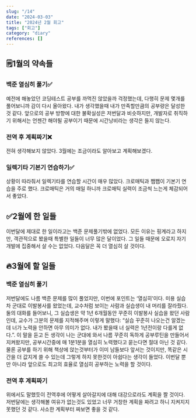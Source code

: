 ```yaml
---
slug: "/14"
date: "2024-03-03"
title: "2024년 2월 회고"
tags: ["회고"]
category: "diary"
references: []
---
```

## 🗒️1월의 약속들

### 백준 열심히 풀기✅
예전에 해놓았던 코딩테스트 공부를 까먹진 않았을까 걱정했는데, 다행히 문제 몇개를 풀어보니까 감이 다시 올아왔다. 내가 생각했을때 내가 만족할만큼의 공부량은 달성한 것 같다. 앞으로의 공부 방향에 대한 불확실성은 저번달과 비슷하지만, 개발자로 취직하기 위해서는 언젠간 해야될 공부이기 때문에 시간낭비라는 생각은 들지 않는다.

### 전역 후 계획짜기❌
전혀 생각해보지 않았다. 3월에는 조금이라도 알아보고 계획해보겠다.

### 일렉기타 기본기 연습하기✅
상황이 따라줘서 일렉기타를 연습할 시간이 매우 많았다. 크로매틱과 쨉쨉이 기본기 연습을 주로 했다. 크로매틱은 거의 매일 하니까 크로매틱 실력이 조금씩 느는게 체감되어서 좋았다.

## ✅2월에 한 일들
이번달에 제대로 한 일이라고는 백준 문제풀기밖에 없었다. 모든 이유는 핑계라고 하지만, 객관적으로 봤을때 특별한 일들이 너무 많은 달이었다. 그 일들 때문에 오로지 자기개발에 집중해서 살 수는 없었다. 다음달은 꼭 더 열심히 살 것이다.

## 🔥3월에 할 일들

### 백준 열심히 풀기
저번달에도 나름 백준 문제를 많이 풀었지만, 이번에 포인트는 ‘열심히’이다. 미용 실습차 군대로 이발봉사를 왔었는데, 교수처럼 보이는 사람과 실습생이 내 머리를 잘라줬다. 둘의 대화를 들어보니, 그 실습생은 약 1년 6개월동안 꾸준히 이발봉사 실습을 왔던 사람인데, 교수가 그분의 문제를 지적해주며 이렇게 말했다: “실습 꾸준히 나오는건 알겠는데 너가 노력을 안하면 아무 의미가 없다. 내가 봤을때 너 실력은 1년전이랑 다를게 없다.”. 이 말을 듣고 든 생각이 나는 군대에 와서 나름 꾸준히 독하게 공부루틴을 만들어서 지켜왔지만, 공부시간중에 매 1분1분을 열심히 노력했다고 묻는다면 절대 아닌 것 같다. 물론 공부를 하기 위해 책상에 앉는것부터가 이미 남들보다 앞서는 것이지만, 똑같은 시간을 더 값지게 쓸 수 있는데 그렇게 하지 못한것이 아쉽다는 생각이 들었다. 이번달 뿐만 아니라 앞으로도 최고의 효율로 열심히 공부하는 노력을 할 것이다.

### 전역 후 계획짜기
위에서도 말했듯이 전역후에 어떻게 살아갈지에 대해 대강으로라도 계획을 짤 것이다. 저번달에는 생각해볼 여유가 없는것도 있었고 너무 거창한 계획을 짜려고 하니 지켜지지 못했던 것 같다. 사소한 계획부터 짜보면 좋을 것 같다.